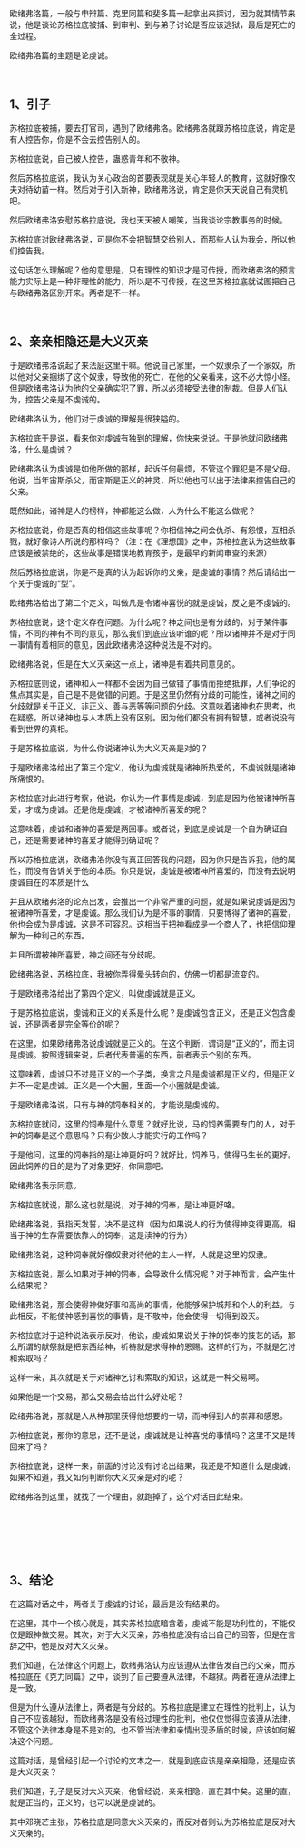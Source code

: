 <p data-pid="nBpZwjP6">欧绪弗洛篇，一般与申辩篇、克里同篇和斐多篇一起拿出来探讨，因为就其情节来说，他是谈论苏格拉底被捕、到审判、到与弟子讨论是否应该逃狱，最后是死亡的全过程。</p><p data-pid="n8Xrawn_">欧绪弗洛篇的主题是论虔诚。</p><p><br></p><h2>1、引子</h2><p data-pid="mFcWC__Q">苏格拉底被捕，要去打官司，遇到了欧绪弗洛。欧绪弗洛就跟苏格拉底说，肯定是有人控告你，你是不会去控告别人的。</p><p data-pid="TrVNy2yZ">苏格拉底说，自己被人控告，蛊惑青年和不敬神。</p><p data-pid="vYuJ36HY">然后苏格拉底说，我认为关心政治的首要表现就是关心年轻人的教育，这就好像农夫对待幼苗一样。然后对于引入新神，欧绪弗洛说，肯定是你天天说自己有灵机吧。</p><p data-pid="QkN0FAW1">然后欧绪弗洛安慰苏格拉底说，我也天天被人嘲笑，当我谈论宗教事务的时候。</p><p data-pid="UAI0H-8T">苏格拉底对欧绪弗洛说，可是你不会把智慧交给别人，而那些人认为我会，所以他们控告我。</p><p data-pid="PJtIJEK9">这句话怎么理解呢？他的意思是，只有理性的知识才是可传授，而欧绪弗洛的预言能力实际上是一种非理性的能力，所以是不可传授，在这里苏格拉底就试图把自己与欧绪弗洛区别开来。两者是不一样。</p><p><br></p><h2>2、亲亲相隐还是大义灭亲</h2><p data-pid="wMrJS4S5">于是欧绪弗洛说起了来法庭这里干嘛。他说自己家里，一个奴隶杀了一个家奴，所以他对父亲捆绑了这个奴隶，导致他的死亡，在他的父亲看来，这不必大惊小怪。但是欧绪弗洛认为他的父亲确实犯了罪，所以必须接受法律的制裁。但是人们认为，控告父亲是不虔诚的。</p><p data-pid="IjATExvT">欧绪弗洛认为，他们对于虔诚的理解是很狭隘的。</p><p data-pid="647NP_M_">苏格拉底于是说，看来你对虔诚有独到的理解，你快来说说。于是他就问欧绪弗洛，什么是虔诚？</p><p data-pid="A-Ls7Vrm">欧绪弗洛认为虔诚是如他所做的那样，起诉任何最烦，不管这个罪犯是不是父母。他说，当年宙斯杀父，而宙斯是正义的神灵，所以他也可以出于法律来控告自己的父亲。</p><p data-pid="G2gPGtIe">既然如此，诸神是人的榜样，神都能这么做，人为什么不能这么做呢？</p><p data-pid="CTMo8jrD">苏格拉底说，你是否真的相信这些故事呢？你相信神之间会仇杀、有怨恨，互相杀戮，就好像诗人所说的那样吗？（注：在《理想国》之中，苏格拉底认为这些故事应该是被禁绝的，这些故事是错误地教育孩子，是最早的新闻审查的来源）</p><p data-pid="8X4YZzFh">然后苏格拉底说，你是不是真的认为起诉你的父亲，是虔诚的事情？然后请给出一个关于虔诚的“型”。</p><p data-pid="wxOSrnB5">欧绪弗洛给出了第二个定义，叫做凡是令诸神喜悦的就是虔诚，反之是不虔诚的。</p><p data-pid="CatSBLYP">苏格拉底说，这个定义存在问题。为什么呢？神之间也是有分歧的，对于某件事情，不同的神有不同的意见，那么我们到底应该听谁的呢？所以诸神并不是对于同一事情有着相同的意见，因此欧绪弗洛这种说法是不对的。</p><p data-pid="XJtGfnhv">欧绪弗洛说，但是在大义灭亲这一点上，诸神是有着共同意见的。</p><p data-pid="_0kGmB_M">苏格拉底则说，诸神和人一样都不会因为自己做错了事情而拒绝抵罪，人们争论的焦点其实是，自己是不是做错的问题。于是这里仍然有分歧的可能性，诸神之间的分歧就是关于正义、非正义、善与恶等等问题的分歧。这意味着诸神也在思考，也在疑惑，所以诸神也与人本质上没有区别。因为他们都没有拥有智慧，或者说没有看到世界的真相。</p><p data-pid="haEURkrJ">于是苏格拉底说，为什么你说诸神认为大义灭亲是对的？</p><p data-pid="WRDWVfZZ">于是欧绪弗洛给出了第三个定义，他认为虔诚就是诸神所热爱的，不虔诚就是诸神所痛恨的。</p><p data-pid="NvKrzY88">苏格拉底对此进行考察，他说，你认为一件事情是虔诚，到底是因为他被诸神所喜爱，才成为虔诚。还是他是虔诚，才被诸神所喜爱的呢？</p><p data-pid="iOAn34am">这意味着，虔诚和诸神的喜爱是两回事。或者说，到底是虔诚是一个自为确证自己，还是需要诸神的喜爱才能得到确证呢？</p><p data-pid="QooO4PfF">所以苏格拉底说，欧绪弗洛你没有真正回答我的问题，因为你只是告诉我，他的属性，而没有告诉关于他的本质。你只是说，虔诚是被诸神所喜爱的，而没有去说明虔诚自在的本质是什么</p><p data-pid="llgqCNux">并且从欧绪弗洛的论点出发，会推出一个非常严重的问题，就是如果说虔诚是因为被诸神所喜爱，才是虔诚。那么我们认为是坏事的事情，只要博得了诸神的喜爱，他也会成为是虔诚，这是不可容忍。这相当于把神看成是一个商人了，也把信仰理解为一种利己的东西。</p><p data-pid="9Cjpu4TE">并且所谓被神所喜爱，神之间还有分歧呢。</p><p data-pid="P1cbrrWu">欧绪弗洛说，苏格拉底，我被你弄得晕头转向的，仿佛一切都是流变的。</p><p data-pid="nrHWrS_v">于是欧绪弗洛给出了第四个定义，叫做虔诚就是正义。</p><p data-pid="zTgcWopP">于是苏格拉底说，虔诚和正义的关系是什么呢？是虔诚包含正义，还是正义包含虔诚，还是两者是完全等价的呢？</p><p data-pid="PJ0LdRg6">在这里，如果欧绪弗洛说虔诚就是正义的。在这个判断，谓词是“正义的”，而主词是虔诚。按照逻辑来说，后者代表普遍的东西，前者表示个别的东西。</p><p data-pid="ggKkN5HA">这意味着，虔诚只不过是正义的一个子类，换言之凡是虔诚都是正义的，但是正义并不一定是虔诚。正义是一个大圈，里面一个小圈就是虔诚。</p><p data-pid="nSrYfLw4">于是欧绪弗洛说，只有与神的饲奉相关的，才能说是虔诚的。</p><p data-pid="59FbQU9E">苏格拉底就问，这里的饲奉是什么意思？就好比说，马的饲养需要专门的人，对于神的饲奉是这个意思吗？只有少数人才能实行的工作吗？</p><p data-pid="e9dB9jrK">于是他问，这里的饲奉指的是让神更好吗？就好比，饲养马，使得马生长的更好。因此饲养的目的是为了对象更好，你同意吧。</p><p data-pid="t-4EOtpO">欧绪弗洛表示同意。</p><p data-pid="SLy6kiMM">苏格拉底就说，那么这也就是说，对于神的饲奉，是让神更好咯。</p><p data-pid="utyVrnn9">欧绪弗洛说，我指天发誓，决不是这样（因为如果说人的行为使得神变得更高，相当于神的生存需要依靠人的饲奉，这是渎神的行为）</p><p data-pid="Jqgwio5p">欧绪弗洛说，这种饲奉就好像奴隶对待他的主人一样，人就是这里的奴隶。</p><p data-pid="K5BcnnUb">苏格拉底说，那么如果对于神的饲奉，会导致什么情况呢？对于神而言，会产生什么结果呢？</p><p data-pid="ZNc8RYmP">欧绪弗洛说，那会使得神做好事和高尚的事情，他能够保护城邦和个人的利益。与此相反，不能使神感到喜悦的事情，是不敬神，他会使得一切得到毁灭。</p><p data-pid="DRvscqvj">苏格拉底对于这种说法表示反对，他说，虔诚如果说关于神的饲奉的技艺的话，那么所谓的献祭就是把东西给神，祈祷就是求得神的恩赐。这样的行为，不就是乞讨和索取吗？</p><p data-pid="Bnby9kkL">这样一来，其次就是关于对诸神乞讨和索取的知识，这就是一种交易啊。</p><p data-pid="KG952y4o">如果他是一个交易，那么交易会给出什么好处呢？</p><p data-pid="F68F8yJq">欧绪弗洛说，那就是人从神那里获得他想要的一切，而神得到人的崇拜和感恩。</p><p data-pid="xUpF21Hk">苏格拉底说，那你的意思，还不是说，虔诚就是让神喜悦的事情吗？这里不又是转回来了吗？</p><p data-pid="NJUqizi1">苏格拉底说，这样一来，前面的讨论没有讨论出结果，我还是不知道什么是虔诚，如果不知道，我又如何判断你大义灭亲是对的呢？</p><p data-pid="wKLW1922">欧绪弗洛到这里，就找了一个理由，就跑掉了，这个对话由此结束。</p><p><br></p><p><br></p><p><br></p><h2>3、结论</h2><p data-pid="g37g13jl">在这篇对话之中，两者关于虔诚的讨论，最后是没有结果的。</p><p data-pid="ry_9vsF9">在这里，其中一个核心就是，其实苏格拉底暗含着，虔诚不能是功利性的，不能仅仅是跟神做交易。其次，对于大义灭亲，苏格拉底没有给出自己的回答，但是在言辞之中，他是反对大义灭亲。</p><p data-pid="Jmtb3Zo0">我们知道，在法律这个问题上，欧绪弗洛认为应该遵从法律告发自己的父亲，而苏格拉底在《克力同篇》之中，谈到了自己要遵从法律，不越狱。两者在遵从法律上是一致。</p><p data-pid="QaWh_xKI">但是为什么遵从法律上，两者是有分歧的。苏格拉底是建立在理性的批判上，认为自己不应该越狱，而欧绪弗洛是没有经过理性的批判，他仅仅觉得应该遵从法律，不管这个法律本身是不是对的，也不管当法律和亲情出现矛盾的时候，应该如何解决这个问题。</p><p data-pid="2egI6uvl">这篇对话，是曾经引起一个讨论的文本之一，就是到底应该是亲亲相隐，还是应该是大义灭亲？</p><p data-pid="E4cZhCYQ">我们知道，孔子是反对大义灭亲，他曾经说，亲亲相隐，直在其中矣。这里的直，就是正当的，正义的，也可以说是虔诚的。</p><p data-pid="Oyru6gUS">其中邓晓芒主张，苏格拉底是同意大义灭亲的，而反对者则认为苏格拉底是反对大义灭亲的。</p><p></p><p></p><p></p><p></p><p></p><p></p><p></p>
